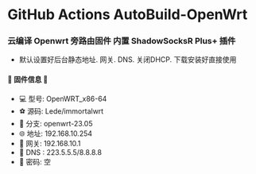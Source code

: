 #   GitHub Actions AutoBuild-OpenWrt

###  云编译 Openwrt 旁路由固件  内置 ShadowSocksR Plus+ 插件

-   默认设置好后台静态地址. 网关. DNS. 关闭DHCP. 下载安装好直接使用

#### 📒 固件信息 📒
- 💻  型号: OpenWRT_x86-64
- ⚽  源码: Lede/immortalwrt
- 💝  分支: openwrt-23.05
- 🌐  地址: 192.168.10.254
- 🚀  网关: 192.168.10.1
- 🧊  DNS : 223.5.5.5/8.8.8.8
- 🔑  密码: 空
